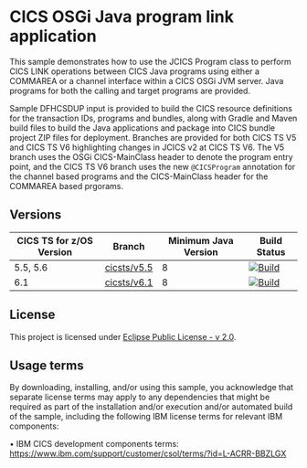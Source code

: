# CICS OSGi Java program link application

This sample demonstrates how to use the JCICS Program class to perform CICS LINK operations between CICS Java programs using either a COMMAREA or a channel interface within a CICS OSGi JVM server. 
Java programs for both the calling and target programs are provided.

Sample DFHCSDUP input is provided to build the CICS resource definitions for the transaction IDs, programs and bundles, 
along with Gradle and Maven build files to build the Java applications and package into CICS bundle project ZIP files for deployment. 
Branches are provided for both CICS TS V5 and CICS TS V6 highlighting changes in JCICS v2 at CICS TS V6. 
The V5 branch uses the OSGi CICS-MainClass  header to denote the program entry point, and the CICS TS V6 branch uses the 
new `@CICSProgram` annotation for the channel based programs and the CICS-MainClass header for the COMMAREA based prgorams.

## Versions
| CICS TS for z/OS Version | Branch                                 | Minimum Java Version | Build Status |
|--------------------------|----------------------------------------|----------------------|--------------|
| 5.5, 5.6                 | [cicsts/v5.5](/../../tree/cicsts/v5.5) | 8                    | [![Build](https://github.com/cicsdev/cics-java-osgi-link/actions/workflows/java.yaml/badge.svg?branch=cicsts%2Fv5.5)](https://github.com/cicsdev/cics-java-osgi-link/actions/workflows/java.yaml) |
| 6.1                      | [cicsts/v6.1](/../../tree/cicsts/v6.1) | 8                    | [![Build](https://github.com/cicsdev/cics-java-osgi-link/actions/workflows/java.yaml/badge.svg?branch=cicsts%2Fv6.1)](https://github.com/cicsdev/cics-java-osgi-link/actions/workflows/java.yaml) |

## License
This project is licensed under [Eclipse Public License - v 2.0](LICENSE).

## Usage terms
By downloading, installing, and/or using this sample, you acknowledge that separate license terms may apply to any dependencies that might be required as part of the installation and/or execution and/or automated build of the sample, including the following IBM license terms for relevant IBM components:

• IBM CICS development components terms: https://www.ibm.com/support/customer/csol/terms/?id=L-ACRR-BBZLGX